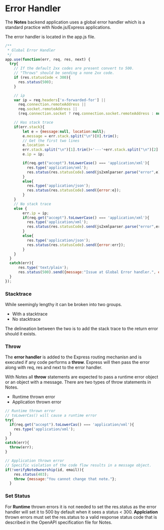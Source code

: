 # Error Handler

The **Notes** backend application uses a global error handler which is a standard practice with Node.js/Express applications.

The error handler is located in the app.js file.

```javascript
/**
 * Global Error Handler
 */
app.use(function(err, req, res, next) {
  try{
    // If the default 2xx codes are present convert to 500.
    // "Throws" should be sending a none 2xx code.
    if (res.statusCode < 300){
      res.status(500);
    }

    // ip
    var ip = req.headers['x-forwarded-for'] || 
      req.connection.remoteAddress || 
      req.socket.remoteAddress ||
      (req.connection.socket ? req.connection.socket.remoteAddress : null);

    // Has stack trace
    if(err.stack){
        let e = {message:null, location:null};
        e.message = err.stack.split("\n")[0].trim();
        // Get the first two lines
        e.location = 
        err.stack.split("\n")[1].trim()+'---'+err.stack.split("\n")[2].trim();
        e.ip = ip;

        if(req.get("accept").toLowerCase() === 'application/xml'){
          res.type('application/xml');
          res.status(res.statusCode).send(js2xmlparser.parse("error",e));
        }
        else{
          res.type('application/json');
          res.status(res.statusCode).send({error:e});
        }
    }
    // No stack trace
    else {
        err.ip = ip;
        if(req.get("accept").toLowerCase() === 'application/xml'){
          res.type('application/xml');
          res.status(res.statusCode).send(js2xmlparser.parse("error",err));
        }
        else{
          res.type('application/json');
          res.status(res.statusCode).send({error:err});
        }
    }
  }
  catch(err){
      res.type('text/plain');
      res.status(500).send({message:"Issue at Global Error handler.", error:err.toString(), ip:ip});
  }
});
```

### Stacktrace

While seemingly lengthy it can be broken into two groups. 

- With a stacktrace
- No stacktrace

The delineation between the two is to add the stack trace to the return error should it exists.

### Throw

The **error handler** is added to the Express routing mechanisn and is executed if any code performs a **throw**. Express will then pass the error along with req, res and next to the error handler.

With Notes all **throw** statements are expected to pass a runtime error object or an object with a message. There are two types of throw statements in Notes.

- Runtime thrown error
- Application thrown error


```javascript
// Runtime thrown error
// toLowerCas() will cause a runtime error
try{
  if(req.get("accept").toLowerCas() === 'application/xml'){
    res.type('application/xml');
  }
}
catch(err){
  throw(err);
}

// Application thrown error
// Specific violation of the code flow results in a message object.
if(!verifyNoteOwnership(id, email)){
    res.status(403);
    throw {message:"You cannot change that note."};
  }

```

### Set Status

For **Runtime** thrown errors it is not needed to set the res.status as the error handler will set it to 500 by default when it sees a status < 300. **Applciation** thrown errors must set the res.status to a valid response status code that is described in the OpenAPI specification file for Notes.


